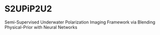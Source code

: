 # S2UPiP2U2
Semi-Supervised Underwater Polarization Imaging Framework via Blending Physical-Prior with Neural Networks
